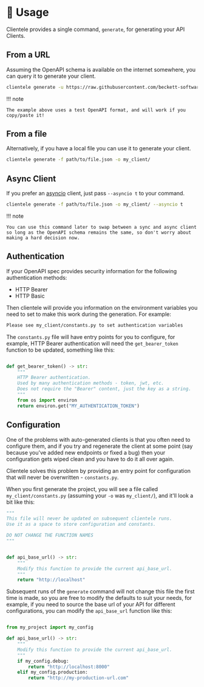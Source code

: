 
# 📝 Usage

Clientele provides a single command, `generate`, for generating your API Clients.

## From a URL

Assuming the OpenAPI schema is available on the internet somewhere, you can query it to generate your client.

```sh
clientele generate -u https://raw.githubusercontent.com/beckett-software/clientele/main/example_openapi_specs/simple.json -o my_client/
```

!!! note

    The example above uses a test OpenAPI format, and will work if you copy/paste it!


## From a file

Alternatively, if you have a local file you can use it to generate your client.

```sh
clientele generate -f path/to/file.json -o my_client/
```

## Async Client

If you prefer an [asyncio](https://docs.python.org/3/library/asyncio.html) client, just pass `--asyncio t` to your command.

```sh
clientele generate -f path/to/file.json -o my_client/ --asyncio t
```

!!! note

    You can use this command later to swap between a sync and async client so long as the OpenAPI schema remains the same, so don't worry about making a hard decision now.

## Authentication

If your OpenAPI spec provides security information for the following authentication methods:

* HTTP Bearer
* HTTP Basic

Then clientele will provide you information on the environment variables you need to set to
make this work during the generation. For example:

```sh
Please see my_client/constants.py to set authentication variables
```

The `constants.py` file will have entry points for you to configure, for example, HTTP Bearer authentication will need the `get_bearer_token` function to be updated, something like this:

```py

def get_bearer_token() -> str:
    """
    HTTP Bearer authentication.
    Used by many authentication methods - token, jwt, etc.
    Does not require the "Bearer" content, just the key as a string.
    """
    from os import environ
    return environ.get("MY_AUTHENTICATION_TOKEN")
```

## Configuration

One of the problems with auto-generated clients is that you often need to configure them, and
if you try and regenerate the client at some point (say because you've added new endpoints or fixed a bug)
then your configuration gets wiped clean and you have to do it all over again.

Clientele solves this problem by providing an entry point for configuration that will never be overwritten - `constants.py`.

When you first generate the project, you will see a file called `my_client/constants.py` (assuming your `-o` was `my_client/`), and it'll look a bit like this:

```python
"""
This file will never be updated on subsequent clientele runs.
Use it as a space to store configuration and constants.

DO NOT CHANGE THE FUNCTION NAMES
"""


def api_base_url() -> str:
    """
    Modify this function to provide the current api_base_url.
    """
    return "http://localhost"
```

Subsequent runs of the `generate` command will not change this file the first time is made, so you are free to modify the defaults to suit your needs, for example, if you need to source the base url of your API for different configurations, you can modify the `api_base_url` function like this:

```py

from my_project import my_config

def api_base_url() -> str:
    """
    Modify this function to provide the current api_base_url.
    """
    if my_config.debug:
        return "http://localhost:8000"
    elif my_config.production:
        return "http://my-production-url.com"
```
